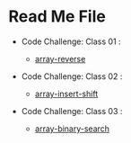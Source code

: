 # Read Me File

- Code Challenge: Class 01 :

  - [array-reverse](./array-reverse/README.md)

- Code Challenge: Class 02 :

  - [array-insert-shift](./array-insert-shift/README.md)

- Code Challenge: Class 03 :

  - [array-binary-search](./array-binary-search/README.md)
